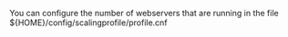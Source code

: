 You can configure the number of webservers that are running in the file ${HOME}/config/scalingprofile/profile.cnf 
